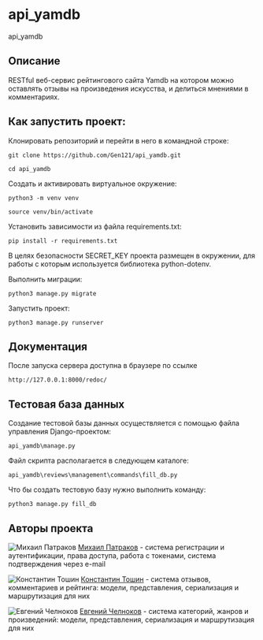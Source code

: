 # api_yamdb
api_yamdb

## Описание

RESTful веб-сервис рейтингового сайта Yamdb на котором можно оставлять
отзывы на произведения искусства, и делиться мнениями в комментариях.

## Как запустить проект:

Клонировать репозиторий и перейти в него в командной строке:

```
git clone https://github.com/Gen121/api_yamdb.git
```

```
cd api_yamdb
```

Cоздать и активировать виртуальное окружение:

```
python3 -m venv venv
```

```
source venv/bin/activate
```

Установить зависимости из файла requirements.txt:

```
pip install -r requirements.txt
```

В целях безопасности SECRET_KEY проекта размещен в окружении,
для работы с которым используется библиотека python-dotenv.

Выполнить миграции:

```
python3 manage.py migrate
```

Запустить проект:

```
python3 manage.py runserver
```

## Документация

После запуска сервера доступна в браузере по ссылке 

```
http://127.0.0.1:8000/redoc/
```

## Тестовая база данных

Создание тестовой базы данных осуществляется с помощью файла управления Django-проектом:

```
api_yamdb\manage.py
```

Файл скрипта располагается в следующем каталоге:

```
api_yamdb\reviews\management\commands\fill_db.py
```

Что бы создать тестовую базу нужно выполнить команду:

```
python3 manage.py fill_db

```

## Авторы проекта

![Михаил Патраков](https://avatars.githubusercontent.com/u/93536393?v=4 "Михаил Патраков") [Михаил Патраков](https://github.com/MikhailPatrakov) - 
система регистрации и аутентификации, права доступа, работа с токенами, система подтверждения через e-mail

![Константин Тошин](https://avatars.githubusercontent.com/u/93771436?v=4 "Константин Тошин") [Константин Тошин](https://github.com/KonstantinToshin) -
система отзывов, комментариев и рейтинга: модели, представления, сериализация и маршрутизация для них

![Евгений Челноков](https://avatars.githubusercontent.com/u/71381458?v=4 "Евгений Челноков") [Евгений Челноков](https://github.com/Gen121) -
система категорий, жанров и произведений: модели, представления, сериализация и маршрутизация для них